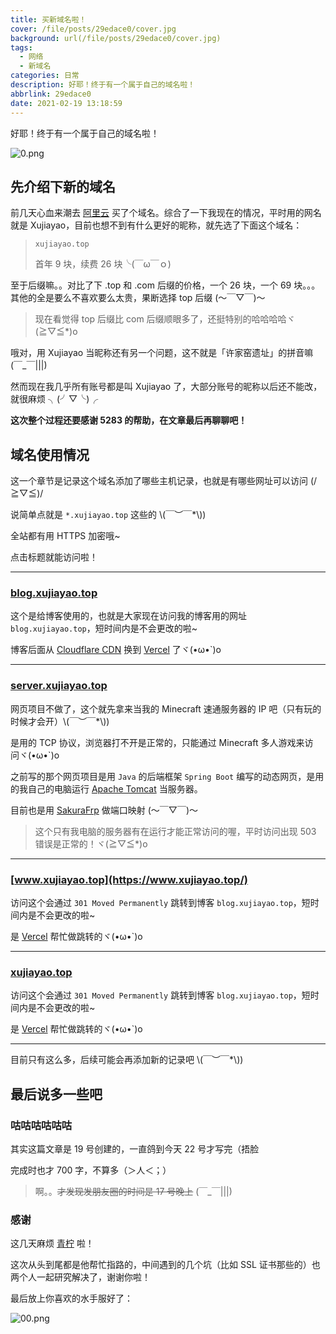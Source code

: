 ```yaml
---
title: 买新域名啦！
cover: /file/posts/29edace0/cover.jpg
background: url(/file/posts/29edace0/cover.jpg)
tags:
  - 网络
  - 新域名
categories: 日常
description: 好耶！终于有一个属于自己的域名啦！
abbrlink: 29edace0
date: 2021-02-19 13:18:59
---
```


好耶！终于有一个属于自己的域名啦！

![0.png](/file/posts/29edace0/0.png)

## 先介绍下新的域名

前几天心血来潮去 [阿里云](https://wanwang.aliyun.com/) 买了个域名。综合了一下我现在的情况，平时用的网名就是 Xujiayao，目前也想不到有什么更好的昵称，就先选了下面这个域名：

> `xujiayao.top`
>
> 首年 9 块，续费 26 块╰(￣ω￣ｏ)

至于后缀嘛。。对比了下 .top 和 .com 后缀的价格，一个 26 块，一个 69 块。。。其他的全是要么不喜欢要么太贵，果断选择 top 后缀 (～￣▽￣)～

> 现在看觉得 top 后缀比 com 后缀顺眼多了，还挺特别的哈哈哈哈ヾ(≧▽≦*)o

哦对，用 Xujiayao 当昵称还有另一个问题，这不就是「许家窑遗址」的拼音嘛 (￣_￣|||)

然而现在我几乎所有账号都是叫 Xujiayao 了，大部分账号的昵称以后还不能改，就很麻烦 ╮(╯▽╰)╭

**这次整个过程还要感谢 5283 的帮助，在文章最后再聊聊吧！**

## 域名使用情况

这一个章节是记录这个域名添加了哪些主机记录，也就是有哪些网址可以访问 (/≧▽≦)/

说简单点就是 `*.xujiayao.top` 这些的 \\(￣︶￣*\\))

全站都有用 HTTPS 加密哦~

点击标题就能访问啦！

---

### [blog.xujiayao.top](https://blog.xujiayao.top/)

这个是给博客使用的，也就是大家现在访问我的博客用的网址 `blog.xujiayao.top`，短时间内是不会更改的啦~

博客后面从 [Cloudflare CDN](https://www.cloudflare.com/zh-cn/cdn) 换到 [Vercel](https://vercel.com/) 了ヾ(•ω•`)o

---

### [server.xujiayao.top](https://server.xujiayao.top/)

网页项目不做了，这个就先拿来当我的 Minecraft 速通服务器的 IP 吧（只有玩的时候才会开）\\(￣︶￣*\\))

是用的 TCP 协议，浏览器打不开是正常的，只能通过 Minecraft 多人游戏来访问ヾ(•ω•`)o

之前写的那个网页项目是用 `Java` 的后端框架 `Spring Boot` 编写的动态网页，是用的我自己的电脑运行 [Apache Tomcat](https://tomcat.apache.org/) 当服务器。

目前也是用 [SakuraFrp](https://www.natfrp.com/) 做端口映射 (～￣▽￣)～

> 这个只有我电脑的服务器有在运行才能正常访问的喔，平时访问出现 503 错误是正常的！ヾ(≧▽≦*)o

---

### [www.xujiayao.top](https://www.xujiayao.top/)

访问这个会通过 `301 Moved Permanently` 跳转到博客 `blog.xujiayao.top`，短时间内是不会更改的啦~

是 [Vercel](https://vercel.com/) 帮忙做跳转的ヾ(•ω•`)o

---

### [xujiayao.top](https://xujiayao.top/)

访问这个会通过 `301 Moved Permanently` 跳转到博客 `blog.xujiayao.top`，短时间内是不会更改的啦~

是 [Vercel](https://vercel.com/) 帮忙做跳转的ヾ(•ω•`)o

---

目前只有这么多，后续可能会再添加新的记录吧 \\(￣︶￣*\\))

## 最后说多一些吧

### 咕咕咕咕咕咕

其实这篇文章是 19 号创建的，一直鸽到今天 22 号才写完（捂脸

完成时也才 700 字，不算多（＞人＜；）

> 啊。。~~才发现发朋友圈的时间是 17 号晚上~~ (￣_￣|||)

### 感谢

这几天麻烦 [青柠](https://www.limewtea.com/) 啦！

这次从头到尾都是他帮忙指路的，中间遇到的几个坑（比如 SSL 证书那些的）也两个人一起研究解决了，谢谢你啦！

最后放上你喜欢的水手服好了：

![00.png](/file/posts/29edace0/00.png)